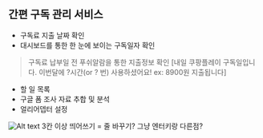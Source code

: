 

# <Subly>

## 간편 구독 관리 서비스

-  구독료 지출 날짜 확인
-  대시보드를 통한 한 눈에 보이는 구독일자 확인

> 구독료 납부일 전 푸쉬알람을 통한 지출정보 확인
> [내일 쿠팡플레이 구독일입니다. 이번달에 ?시간(or ? 번) 사용하셨어요! ex: 8900원 지출됩니다]
> 

- 할 일 목록
- 구글 폼 조사 자료 추합 및 분석
- 얼리어뎁터 설정

![Alt text](/path/to/img.jpg)
3칸 이상 띄어쓰기 = 줄 바꾸기? 그냥 엔터키랑 다른점?

